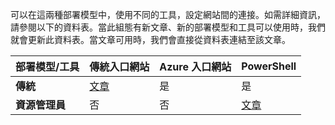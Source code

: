 可以在這兩種部署模型中，使用不同的工具，設定網站間的連接。如需詳細資訊，請參閱以下的資料表。當此組態有新文章、新的部署模型和工具可以使用時，我們就會更新此資料表。當文章可用時，我們會直接從資料表連結至該文章。

| **部署模型/工具** | **傳統入口網站** | **Azure 入口網站** | **PowerShell** |
|-----------------------|----------------|--------------|------------|
| **傳統** | [文章](../articles/vpn-gateway/vpn-gateway-site-to-site-create.md) | 是 | 是 |
| **資源管理員** | 否 | 否 | [文章](../articles/vpn-gateway/vpn-gateway-create-site-to-site-rm-powershell.md) |

<!---HONumber=AcomDC_0218_2016-->